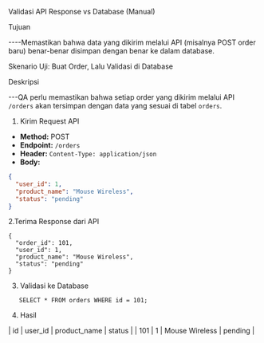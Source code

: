  Validasi API Response vs Database (Manual)

 Tujuan
 
----Memastikan bahwa data yang dikirim melalui API (misalnya POST order baru) benar-benar disimpan dengan benar ke dalam database.

 Skenario Uji: Buat Order, Lalu Validasi di Database

 Deskripsi
 
---QA perlu memastikan bahwa setiap order yang dikirim melalui API `/orders` akan tersimpan dengan data yang sesuai di tabel `orders`.

 1. Kirim Request API

- **Method:** POST  
- **Endpoint:** `/orders`  
- **Header:** `Content-Type: application/json`  
- **Body:**
  
```json
{
  "user_id": 1,
  "product_name": "Mouse Wireless",
  "status": "pending"
}
```
2.Terima Response dari API
```
{
  "order_id": 101,
  "user_id": 1,
  "product_name": "Mouse Wireless",
  "status": "pending"
}
```

3. Validasi ke Database

```
   SELECT * FROM orders WHERE id = 101;
```
4. Hasil

| id  | user\_id | product\_name  | status  |
| 101 | 1        | Mouse Wireless | pending |


